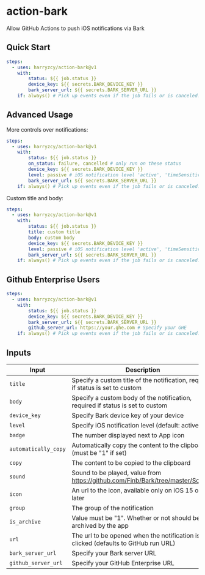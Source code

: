 # action-bark

Allow GitHub Actions to push iOS notifications via Bark

## Quick Start

```yaml
steps:
  - uses: harryzcy/action-bark@v1
    with:
        status: ${{ job.status }}
        device_key: ${{ secrets.BARK_DEVICE_KEY }}
        bark_server_url: ${{ secrets.BARK_SERVER_URL }}
    if: always() # Pick up events even if the job fails or is canceled.
```

## Advanced Usage

More controls over notifications:

```yaml
steps:
  - uses: harryzcy/action-bark@v1
    with:
        status: ${{ job.status }}
        on_status: failure, cancelled # only run on these status
        device_key: ${{ secrets.BARK_DEVICE_KEY }}
        level: passive # iOS notification level 'active', 'timeSensitive' or 'passive', default to 'active'
        bark_server_url: ${{ secrets.BARK_SERVER_URL }}
    if: always() # Pick up events even if the job fails or is canceled.
```

Custom title and body:

```yaml
steps:
  - uses: harryzcy/action-bark@v1
    with:
        status: ${{ job.status }}
        title: custom title
        body: custom body
        device_key: ${{ secrets.BARK_DEVICE_KEY }}
        level: passive # iOS notification level 'active', 'timeSensitive' or 'passive', default to 'active'
        bark_server_url: ${{ secrets.BARK_SERVER_URL }}
    if: always() # Pick up events even if the job fails or is canceled.
```

## Github Enterprise Users

```yaml
steps:
  - uses: harryzcy/action-bark@v1
    with:
        status: ${{ job.status }}
        device_key: ${{ secrets.BARK_DEVICE_KEY }}
        bark_server_url: ${{ secrets.BARK_SERVER_URL }}
        github_server_url: https://your.ghe.com # Specify your GHE
    if: always() # Pick up events even if the job fails or is canceled.
```

## Inputs

| Input | Description | Required |
| ----- | ----------- | -------- |
| `title` | Specify a custom title of the notification, required if status is set to custom | false |
| `body` | Specify a custom body of the notification, required if status is set to custom | false |
| `device_key` | Specify Bark device key of your device | true |
| `level` | Specify iOS notification level (default: active) | false |
| `badge` | The number displayed next to App icon | false |
| `automatically_copy` | Automatically copy the content to the clipboard (must be "1" if set) | false |
|`copy` | The content to be copied to the clipboard | false |
|`sound` | Sound to be played, value from <https://github.com/Finb/Bark/tree/master/Sounds> | false |
|`icon` | An url to the icon, available only on iOS 15 or later | false |
|`group` | The group of the notification | false |
|`is_archive` | Value must be "1". Whether or not should be archived by the app | false |
|`url` | The url to be opened when the notification is clicked (defaults to GitHub run URL) | false |
|`bark_server_url` | Specify your Bark server URL | true |
|`github_server_url` | Specify your GitHub Enterprise URL | false |
